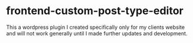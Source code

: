 # frontend-custom-post-type-editor
This a wordpress plugin I created specifically only for my clients website and will not work generally until I made further updates and development. 
